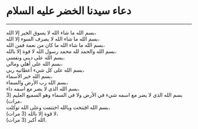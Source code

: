 # دعاء سيدنا الخضر عليه السلام
----------------

بسم الله ما شاء الله لا يسوق الخير إلا الله،  
بسم الله ما شاء الله لا يصرف السوء إلا الله،  
بسم الله ما شاء الله ما كان من نعمة فمن الله،  
بسم الله والحمد لله محمد رسول الله لا قوة إلا بالله،  
بسم الله على ديني ونفسي،  
بسم الله على أهلي ومالي،  
بسم الله على كل شيء أعطانيه ربي،  
بسم الله خير الأسماء،  
بسم الله رب الأرض والسماء،  
بسم الله الذي لا يضر مع اسمه داء،  
بسم الله الذي لا يضر مع اسمه شيء في الأرض ولا في السماء وهو السميع العليم (3 مرات)،  
بسم الله افتتحت وبالله اختتمت وعلى الله توكلت،  
لا قوة إلا بالله (3 مرات)،  
الله أكبر (3 مرات).
